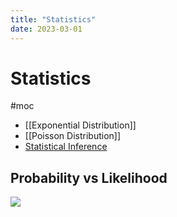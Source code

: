 ```yaml
---
title: "Statistics"
date: 2023-03-01
---
```

# Statistics
#moc
- [[Exponential Distribution]]
- [[Poisson Distribution]]
- [Statistical Inference](Notes/Statistical%20Inference.md)
## Probability vs Likelihood
![](https://i.imgur.com/9VJByFM.png)
